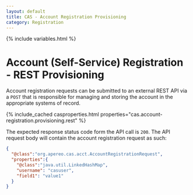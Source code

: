 ```yaml
---
layout: default
title: CAS - Account Registration Provisioning
category: Registration
---
```

                  
{% include variables.html %}

# Account (Self-Service) Registration - REST Provisioning

Account registration requests can be submitted to an external REST API via a `POST` that 
is responsible for managing and storing the account in the appropriate systems of record.

{% include_cached casproperties.html properties="cas.account-registration.provisioning.rest" %}

The expected response status code form the API call is `200`. The API request body will contain
the account registration request as such:

```json
{
  "@class":"org.apereo.cas.acct.AccountRegistrationRequest",
  "properties":{
    "@class":"java.util.LinkedHashMap",
    "username": "casuser",
    "field1": "value1"
  }
}
```
